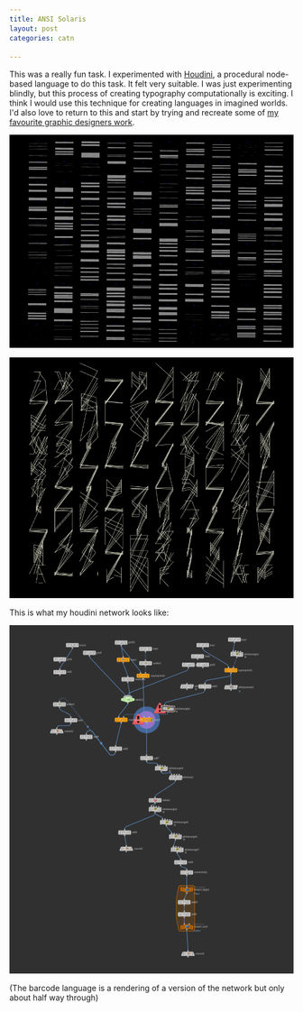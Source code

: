 ```yaml
---
title: ANSI Solaris
layout: post
categories: catn

---
```


This was a really fun task. I experimented with [Houdini](https://www.sidefx.com/), a procedural node-based language to do this task. It felt very suitable. I was just experimenting blindly, but this process of creating typography computationally is exciting. I think I would use this technique for creating languages in imagined worlds. I'd also love to return to this and start by trying and recreate some of [my favourite graphic designers work](https://davidrudnick.org/).

![](/blog/assets/cat/1.PNG)

![](/blog/assets/cat/2.PNG)

This is what my houdini network looks like:

![](/blog/assets/cat/3.PNG)

(The barcode language is a rendering of a version of the network but only about half way through)
